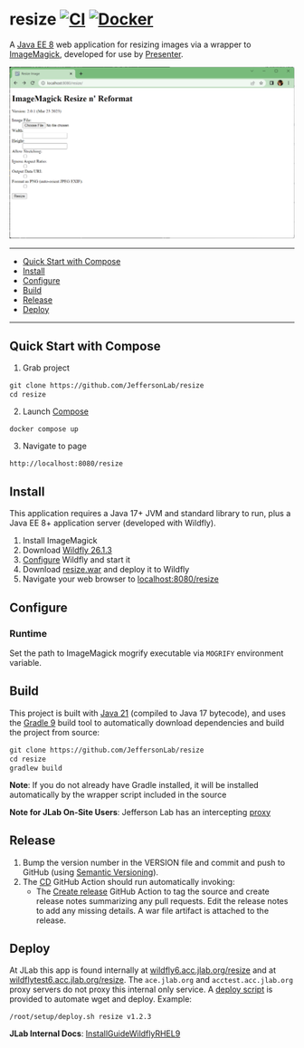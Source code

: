 # resize [![CI](https://github.com/JeffersonLab/resize/actions/workflows/ci.yaml/badge.svg)](https://github.com/JeffersonLab/resize/actions/workflows/ci.yaml) [![Docker](https://img.shields.io/docker/v/jeffersonlab/resize?sort=semver&label=DockerHub)](https://hub.docker.com/r/jeffersonlab/resize)
A [Java EE 8](https://en.wikipedia.org/wiki/Jakarta_EE) web application for resizing images via a wrapper to [ImageMagick](https://imagemagick.org/), developed for use by [Presenter](https://github.com/JeffersonLab/presenter).

![Screenshot](https://github.com/JeffersonLab/resize/raw/main/Screenshot.png?raw=true "Screenshot")

---
- [Quick Start with Compose](https://github.com/JeffersonLab/resize#quick-start-with-compose)
- [Install](https://github.com/JeffersonLab/resize#install)
- [Configure](https://github.com/JeffersonLab/resize#configure)
- [Build](https://github.com/JeffersonLab/resize#build)
- [Release](https://github.com/JeffersonLab/resize#release)
- [Deploy](https://github.com/JeffersonLab/resize#deploy)
---

## Quick Start with Compose
1. Grab project
```
git clone https://github.com/JeffersonLab/resize
cd resize
```
2. Launch [Compose](https://github.com/docker/compose)
```
docker compose up
```
3. Navigate to page
```
http://localhost:8080/resize
```

## Install
This application requires a Java 17+ JVM and standard library to run, plus a Java EE 8+ application server (developed with Wildfly).

1. Install ImageMagick
2. Download [Wildfly 26.1.3](https://www.wildfly.org/downloads/)
3. [Configure](https://github.com/JeffersonLab/resize#configure) Wildfly and start it
4. Download [resize.war](https://github.com/JeffersonLab/resize/releases) and deploy it to Wildfly
5. Navigate your web browser to [localhost:8080/resize](http://localhost:8080/resize)


## Configure

### Runtime
Set the path to ImageMagick mogrify executable via `MOGRIFY` environment variable.

## Build
This project is built with [Java 21](https://adoptium.net/) (compiled to Java 17 bytecode), and uses the [Gradle 9](https://gradle.org/) build tool to automatically download dependencies and build the project from source:

```
git clone https://github.com/JeffersonLab/resize
cd resize
gradlew build
```
**Note**: If you do not already have Gradle installed, it will be installed automatically by the wrapper script included in the source

**Note for JLab On-Site Users**: Jefferson Lab has an intercepting [proxy](https://gist.github.com/slominskir/92c25a033db93a90184a5994e71d0b78)

## Release
1. Bump the version number in the VERSION file and commit and push to GitHub (using [Semantic Versioning](https://semver.org/)).
2. The [CD](https://github.com/JeffersonLab/resize/blob/main/.github/workflows/cd.yaml) GitHub Action should run automatically invoking:
    - The [Create release](https://github.com/JeffersonLab/java-workflows/blob/main/.github/workflows/gh-release.yaml) GitHub Action to tag the source and create release notes summarizing any pull requests.   Edit the release notes to add any missing details.  A war file artifact is attached to the release.

## Deploy
At JLab this app is found internally at [wildfly6.acc.jlab.org/resize](https://wildfly6.acc.jlab.org/resize) and at [wildflytest6.acc.jlab.org/resize](https://wildflytest6.acc.jlab.org/resize).  The `ace.jlab.org` and `acctest.acc.jlab.org` proxy servers do not proxy this internal only service.   A [deploy script](https://github.com/JeffersonLab/wildfly/blob/main/scripts/deploy.sh) is provided to automate wget and deploy.  Example:

```
/root/setup/deploy.sh resize v1.2.3
```

**JLab Internal Docs**:  [InstallGuideWildflyRHEL9](https://accwiki.acc.jlab.org/do/view/SysAdmin/InstallGuideWildflyRHEL9)
